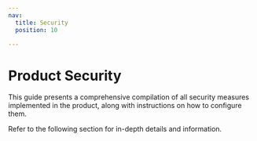 ```yaml
---
nav:
  title: Security
  position: 10

---
```


# Product Security

This guide presents a comprehensive compilation of all security measures implemented in the product, along with instructions on how to configure them.

Refer to the following section for in-depth details and information.
